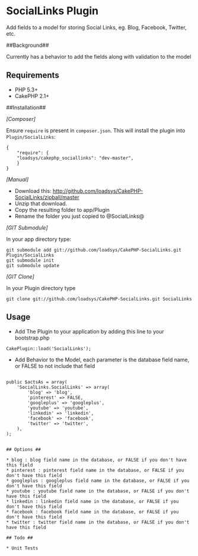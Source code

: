 # SocialLinks Plugin #

Add fields to a model for storing Social Links, eg. Blog, Facebook, Twitter, etc.

##Background##

Currently has a behavior to add the fields along with validation to the model

## Requirements ##

* PHP 5.3+
* CakePHP 2.1+

##Installation##

_[Composer]_

Ensure `require` is present in `composer.json`. This will install the plugin into `Plugin/SocialLinks`:

```
{
    "require": {
	"loadsys/cakephp_sociallinks": "dev-master",
    }
}
```

_[Manual]_

* Download this: http://github.com/loadsys/CakePHP-SocialLinks/zipball/master
* Unzip that download.
* Copy the resulting folder to app/Plugin
* Rename the folder you just copied to @SocialLinks@

_[GIT Submodule]_

In your app directory type:
<pre><code>git submodule add git://github.com/loadsys/CakePHP-SocialLinks.git Plugin/SocialLinks
git submodule init
git submodule update
</code></pre>

_[GIT Clone]_

In your Plugin directory type
<pre><code>git clone git://github.com/loadsys/CakePHP-SocialLinks.git SocialLinks</code></pre>

## Usage ##

* Add The Plugin to your application by adding this line to your bootstrap.php
<pre><code>CakePlugin::load('SocialLinks');</pre></code>
* Add Behavior to the Model, each parameter is the database field name, or FALSE to not include that field
<pre><code>
public $actsAs = array(
	'SocialLinks.SocialLinks' => array(
		'blog' => 'blog',
		'pinterest' => FALSE,
		'googleplus' => 'googleplus',
		'youtube' => 'youtube',
		'linkedin' => 'linkedin',
		'facebook' => 'facebook',
		'twitter' => 'twitter',
	),
);


## Options ##

* blog : blog field name in the database, or FALSE if you don't have this field
* pinterest : pinterest field name in the database, or FALSE if you don't have this field
* googleplus : googleplus field name in the database, or FALSE if you don't have this field
* youtube : youtube field name in the database, or FALSE if you don't have this field
* linkedin : linkedin field name in the database, or FALSE if you don't have this field
* facebook : facebook field name in the database, or FALSE if you don't have this field
* twitter : twitter field name in the database, or FALSE if you don't have this field

## Todo ##

* Unit Tests